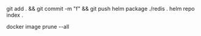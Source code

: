 git add . && git commit -m "f" && git push
helm package ./redis .
helm repo index .

docker image prune --all